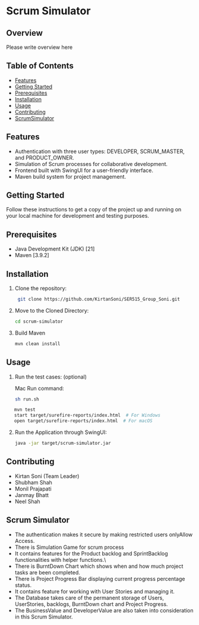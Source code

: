 # Scrum Simulator

## Overview

Please write overview here

## Table of Contents

- [Features](#features)
- [Getting Started](#getting-started)
- [Prerequisites](#prerequisites)
- [Installation](#installation)
- [Usage](#usage)
- [Contributing](#contributing)
- [ScrumSimulator](#scrum-simulator-1)

## Features

- Authentication with three user types: DEVELOPER, SCRUM_MASTER, and PRODUCT_OWNER.
- Simulation of Scrum processes for collaborative development.
- Frontend built with SwingUI for a user-friendly interface.
- Maven build system for project management.

## Getting Started

Follow these instructions to get a copy of the project up and running on your local machine for development and testing purposes.

## Prerequisites

- Java Development Kit (JDK) [21]
- Maven [3.9.2]

## Installation

1. Clone the repository:

   ```bash
    git clone https://github.com/KirtanSoni/SER515_Group_Soni.git
   ```

2. Move to the Cloned Directory:

    ```bash
    cd scrum-simulator
    ```
3. Build Maven

    ```bash
    mvn clean install
    ```

## Usage

1. Run the test cases: (optional)

   Mac Run command:
   ```bash
   sh run.sh
   ```

```bash
   mvn test
   start target/surefire-reports/index.html  # For Windows
   open target/surefire-reports/index.html  # For macOS
```

2. Run the Application through SwingUI:

    ```bash
    java -jar target/scrum-simulator.jar
    ```

## Contributing

- Kirtan Soni (Team Leader)
- Shubham Shah
- Monil Prajapati
- Janmay Bhatt
- Neel Shah


## Scrum Simulator

- The authentication makes it secure by making restricted users onlyAllow Access.
- There is Simulation Game for scrum process
- It contains features for the Product backlog and SprintBacklog functionalities with helper functions.\
- There is BurntDown Chart which shows when and how much project tasks are been completed.
- There is Project Progress Bar displaying current progress percentage status.
- It contains feature for working with User Stories and managing it.
- The Database takes care of the permanent storage of Users, UserStories, backlogs, BurntDown chart and Project Progress.
- The BusinessValue and DeveloperValue are also taken into consideration in this Scrum Simulator.
